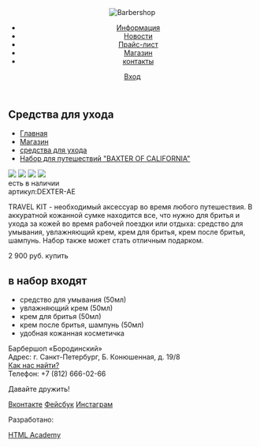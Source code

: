 <!DOCTYPE html>
<html lang="ru">
<head>
  <meta charset="utf-8">
  <title>HTML Academy: Барбершоп</title>
</head>
<body>
  <header class="main-header">
    <div class="container">
      <div class="logo">
        <img src="http://placehold.it/150x100" alt="Barbershop"> 
      </div>
      <nav class="main-navigator">
        <ul>
          <li>
            <a href="#">Информация</a>
          </li>
          <li>
            <a href="#">Новости</a>
          </li>
          <li>
            <a href="#">Прайс-лист</a>
          </li>
          <li>
            <a href="#">Магазин</a>
          </li>
          <li>
            <a href="#">контакты</a>
          </li>
        </ul>
      </nav>                      
      <div class="user-block">
         <a class="login" href="#">Вход</a>
      </div>
    </div>
  </header>   
  <main class="item">
    <section class="breadcrumbs">
      <h1>Средства для ухода</h1>
        <ul>
          <li>
            <a href="#">Главная</a>
          </li>
          <li> 
            <a href="#"> Магазин</a>
          </li>
          <li>
            <a href="#">средства для ухода</a>
          </li>
          <li>
            <a href="#">Набор для путешествий "BAXTER OF CALIFORNIA"</a>
          </li>
        </ul>
    </section>
    <article class="goods">
      <div class="goods-photo">
        <img src="http://placehold.it/150x100">
        <img src="http://placehold.it/50x50">
        <img src="http://placehold.it/50x50">
        <img src="http://placehold.it/50x50">
      </div>
      <div class="info">
        <div class="content"> есть в наличии</div>
        <div class="art">артикул:DEXTER-AE</div>
        <div class="content">
          <p>TRAVEL KIT - необходимый аксессуар во время любого путешествия. В аккуратной кожанной сумке находится все, что нужно для бритья и ухода за кожей во время рабочей поездки или отдыха: средство для умывания, увлажняющий крем, крем для бритья, крем после бритья, шампунь. Набор также может стать отличным подарком.</p>
        </div>
        <div class="price"><span>2 900 руб.</span>
        <a>купить</a></div>
        <div class="set">
          <h1>в набор входят</h1>
            <ul>
              <li>средство для умывания (50мл)</li>
              <li>увлажняющий крем (50мл)</li>
              <li>крем для бритья (50мл)</li>
              <li>крем после бритья, шампунь (50мл)</li>
              <li>удобная кожанная косметичка</li>
            </ul>
        </div>
      </div>
    </article>
  </main>
  <footer class="main-footer">
      <div class="container">
       <section class="footer-contacts">
          Барбершоп «Бородинский»<br>
          Адрес: г. Санкт-Петербург, Б. Конюшенная, д. 19/8<br>
          <a href="#">Как нас найти?</a><br>
          Телефон: +7 (812) 666-02-66
       </section>
       <section class="footer-social">
          <p>Давайте дружить!</p>
          <a class="social-btn social-btn-vk" href="#">Вконтакте</a>
          <a class="social-btn social-btn-fb" href="#">Фейсбук</a>
          <a class="social-btn social-btn-inst" href="#">Инстаграм</a>
       </section>
       <section class="footer-copyright">
          <p>Разработано:</p>
          <a class="btn" href="https://htmlacademy.ru">HTML Academy</a>
       </section>
      </div>
    </footer>
</body>
</html>